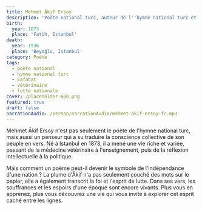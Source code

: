 ```yaml
---
title: Mehmet Âkif Ersoy
description: 'Poète national turc, auteur de l''hymne national turc et vétérinaire'
birth:
  year: 1873
  place: 'Fatih, Istanbul'
death:
  year: 1936
  place: 'Beyoğlu, Istanbul'
category: Poète
tags:
  - poète national
  - hymne national turc
  - Safahat
  - vétérinaire
  - lutte nationale
cover: /placeholder-600.png
featured: true
draft: false
narrationAudio: /person/narrationAudio/mehmet-akif-ersoy-fr.mp3
---
```


Mehmet Âkif Ersoy n'est pas seulement le poète de l'hymne national turc, mais aussi un penseur qui a su traduire la conscience collective de son peuple en vers. Né à Istanbul en 1873, il a mené une vie riche et variée, passant de la médecine vétérinaire à l'enseignement, puis de la réflexion intellectuelle à la politique.

Mais comment un poème peut-il devenir le symbole de l'indépendance d'une nation ? La plume d'Âkif n'a pas seulement couché des mots sur le papier, elle a également transcrit la foi et l'esprit de lutte. Dans ses vers, les souffrances et les espoirs d'une époque sont encore vivants. Plus vous en apprenez, plus vous découvrez une vie qui vous invite à explorer cet esprit caché entre les lignes.
